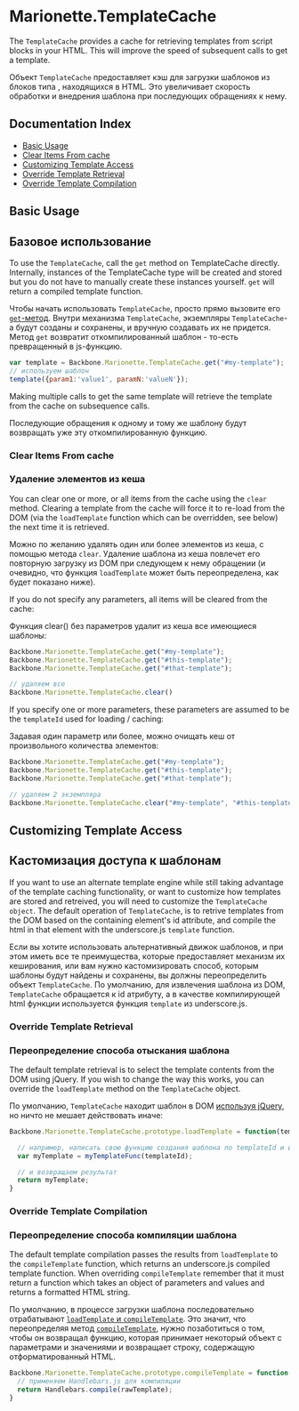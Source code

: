 # Marionette.TemplateCache

The `TemplateCache` provides a cache for retrieving templates
from script blocks in your HTML. This will improve
the speed of subsequent calls to get a template.

Объект `TemplateCache` предоставляет кэш для загрузки шаблонов из блоков типа <script type = "text/template"></script>,
находящихся в HTML. Это увеличивает скорость обработки и внедрения шаблона при последующих обращениях к нему.


## Documentation Index

* [Basic Usage](#basic-usage)
* [Clear Items From cache](#clear-items-from-cache)
* [Customizing Template Access](#customizing-template-access)
* [Override Template Retrieval](#override-template-retrieval)
* [Override Template Compilation](#override-template-compilation)

## Basic Usage

## Базовое использование

To use the `TemplateCache`, call the `get` method on TemplateCache directly.
Internally, instances of the TemplateCache type will be created and stored
but you do not have to manually create these instances yourself. `get` will
return a compiled template function.

Чтобы начать использовать `TemplateCache`, просто прямо вызовите его [`get`-метод](https://github.com/marionettejs/backbone.marionette/blob/master/src/marionette.templatecache.js#L19-L28).
Внутри механизма `TemplateCache`, экземпляры `TemplateCache`-а будут созданы и сохранены,
и вручную создавать их не придется. Метод `get` возвратит откомпилированный шаблон - то-есть превращенный в js-функцию.

```js
var template = Backbone.Marionette.TemplateCache.get("#my-template");
// используем шаблон
template({param1:'value1', paramN:'valueN'});
```

Making multiple calls to get the same template will retrieve the
template from the cache on subsequence calls.

Последующие обращения к одному и тому же шаблону будут возвращать уже эту откомпилированную функцию.

### Clear Items From cache

### Удаление элементов из кеша

You can clear one or more, or all items from the cache using the
`clear` method. Clearing a template from the cache will force it
to re-load from the DOM (via the `loadTemplate`
function which can be overridden, see below) the next time it is retrieved.

Можно по желанию удалять один или более элементов из кеша, с помощью метода `clear`.
Удаление шаблона из кеша повлечет его повторную загрузку из DOM при следующем к нему обращении (и очевидно, что функция `loadTemplate` может быть переопределена, как будет показано ниже).

If you do not specify any parameters, all items will be cleared
from the cache:

Функция clear() без параметров удалит из кеша все имеющиеся шаблоны:

```js
Backbone.Marionette.TemplateCache.get("#my-template");
Backbone.Marionette.TemplateCache.get("#this-template");
Backbone.Marionette.TemplateCache.get("#that-template");

// удаляем все
Backbone.Marionette.TemplateCache.clear()
```

If you specify one or more parameters, these parameters are assumed
to be the `templateId` used for loading / caching:

Задавая один параметр или более, можно очищать кеш от произвольного количества элементов:

```js
Backbone.Marionette.TemplateCache.get("#my-template");
Backbone.Marionette.TemplateCache.get("#this-template");
Backbone.Marionette.TemplateCache.get("#that-template");

// удаляем 2 экземпляра
Backbone.Marionette.TemplateCache.clear("#my-template", "#this-template")
```

## Customizing Template Access

## Кастомизация доступа к шаблонам

If you want to use an alternate template engine while
still taking advantage of the template caching functionality, or want to customize
how templates are stored and retreived, you will need to customize the
`TemplateCache object`. The default operation of `TemplateCache`, is to
retrive templates from the DOM based on the containing element's id
attribute, and compile the html in that element with the underscore.js
`template` function.

Если вы хотите использовать альтернативный движок шаблонов, и при этом иметь все те преимущества, которые предоставляет
механизм их кеширования, или вам нужно кастомизировать способ, которым шаблоны будут найдены и сохранены,
вы должны переопределить объект `TemplateCache`. По умолчанию, для извлечения шаблона из DOM, `TemplateCache` обращается к id атрибуту, 
а в качестве компилирующей html функции используется функция `template` из underscore.js.



### Override Template Retrieval

### Переопределение способа отыскания шаблона

The default template retrieval is to select the template contents
from the DOM using jQuery. If you wish to change the way this
works, you can override the `loadTemplate` method on the
`TemplateCache` object.

По умолчанию, `TemplateCache` находит шаблон в DOM [используя jQuery](https://github.com/marionettejs/backbone.marionette/blob/master/src/marionette.templatecache.js#L77), но ничто не мешает действовать иначе: 

```js
Backbone.Marionette.TemplateCache.prototype.loadTemplate = function(templateId){

  // например, написать свою функцию создания шаблона по templateId и использовать ее здесь 
  var myTemplate = myTemplateFunc(templateId);

  // и возвращаем результат
  return myTemplate;
}
```

### Override Template Compilation

### Переопределение способа компиляции шаблона

The default template compilation passes the results from
`loadTemplate` to the `compileTemplate` function, which returns
an underscore.js compiled template function. When overriding `compileTemplate`
remember that it must return a function which takes an object of parameters and values
and returns a formatted HTML string.

По умолчанию, в процессе загрузки шаблона последовательно отрабатывают 
[`loadTemplate` и `compileTemplate`](https://github.com/marionettejs/backbone.marionette/blob/master/src/marionette.templatecache.js#L65-L66).
Это значит, что переопределяя метод [`compileTemplate`](https://github.com/marionettejs/backbone.marionette/blob/master/src/marionette.templatecache.js#L86-L92),
нужно позаботиться о том, чтобы он возвращал функцию, которая принимает некоторый объект с параметрами и значениями и возвращает строку, содержащую отформатированный HTML. 

```js
Backbone.Marionette.TemplateCache.prototype.compileTemplate = function(rawTemplate) {
  // применяем Handlebars.js для компиляции
  return Handlebars.compile(rawTemplate);
}
```


